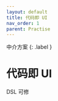 ```yaml
---
layout: default
title: 代码即 UI
nav_order: 1
parent: Practise
---
```



中介方案
{: .label }

# 代码即 UI

DSL 可修